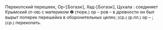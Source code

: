 ---
---

Перекопский перешеек, Ор-⟦Богази⟧, Хад-⟦Богази⟧, Цухала
: соединяет Крымский ⦅п-ов⦆ с материком ❷ ⦅тюрк.⦆ ор – ров – в древности он был вырыт поперек перешейка в оборонительных целях; ⦅ср.⦆ ⦅р.пл.⦆ ор – ; ⦅ср.⦆ перекопать.
